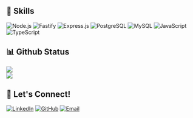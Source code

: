 ## 🚀 Skills  

![Node.js](https://img.shields.io/badge/Node.js-339933?style=for-the-badge&logo=node.js&logoColor=white) 
![Fastify](https://img.shields.io/badge/Fastify-000000?style=for-the-badge&logo=fastify&logoColor=white) 
![Express.js](https://img.shields.io/badge/Express.js-000000?style=for-the-badge&logo=express&logoColor=white) 
![PostgreSQL](https://img.shields.io/badge/PostgreSQL-4169E1?style=for-the-badge&logo=postgresql&logoColor=white) 
![MySQL](https://img.shields.io/badge/MySQL-4479A1?style=for-the-badge&logo=mysql&logoColor=white) 
![JavaScript](https://img.shields.io/badge/JavaScript-F7DF1E?style=for-the-badge&logo=javascript&logoColor=black) 
![TypeScript](https://img.shields.io/badge/TypeScript-3178C6?style=for-the-badge&logo=typescript&logoColor=white) 



## 📊 Github Status
<p>
  <img src="https://github-readme-stats-sigma-five.vercel.app/api?username=AydinZarifie&show_icons=true&theme=radical" /> 
  <!-- <img src="https://github-readme-stats.vercel.app/api?username=AydinZarifie&show_icons=true&theme=tokyonight" /> -->
  <br/>
  <img src="https://github-profile-trophy.vercel.app/?username=AydinZarifie&theme=tokyonight" />
  <br/>
 <!-- <img src="https://github-readme-stats.vercel.app/api/top-langs/?username=AydinZarifie&theme=tokyonight" /> -->
</p>




## 🤝 Let's Connect!

[![LinkedIn](https://img.shields.io/badge/LinkedIn-0A66C2?style=flat-square&logo=linkedin&logoColor=white)](https://www.linkedin.com/in/aydinzarifie/)
[![GitHub](https://img.shields.io/badge/GitHub-181717?style=flat-square&logo=github&logoColor=white)](https://github.com/AydinZarifie)
[![Email](https://img.shields.io/badge/Email-555555?style=flat-square&logo=gmail&logoColor=white)](mailto:aydinzarifieaszo@gmail.com)
